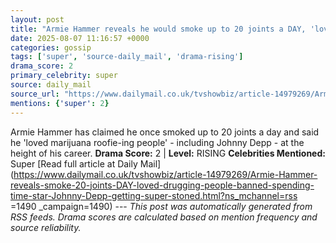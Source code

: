 ```yaml
---
layout: post
title: "Armie Hammer reveals he would smoke up to 20 joints a DAY, 'loved' drugging people and was banned from spending time with co-star Johnny Depp after getting him 'super-stoned'"
date: 2025-08-07 11:16:57 +0000
categories: gossip
tags: ['super', 'source-daily_mail', 'drama-rising']
drama_score: 2
primary_celebrity: super
source: daily_mail
source_url: "https://www.dailymail.co.uk/tvshowbiz/article-14979269/Armie-Hammer-reveals-smoke-20-joints-DAY-loved-drugging-people-banned-spending-time-star-Johnny-Depp-getting-super-stoned.html?ns_mchannel=rss&1490&campaign=1490"
mentions: {'super': 2}
---
```


Armie Hammer has claimed he once smoked up to 20 joints a day and said he 'loved marijuana roofie-ing people' - including Johnny Depp - at the height of his career. **Drama Score:** 2 | **Level:** RISING **Celebrities Mentioned:** Super [Read full article at Daily Mail](https://www.dailymail.co.uk/tvshowbiz/article-14979269/Armie-Hammer-reveals-smoke-20-joints-DAY-loved-drugging-people-banned-spending-time-star-Johnny-Depp-getting-super-stoned.html?ns_mchannel=rss =1490 _campaign=1490) --- *This post was automatically generated from RSS feeds. Drama scores are calculated based on mention frequency and source reliability.*